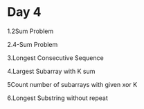 # Day 4

1.2Sum Problem

2.4-Sum Problem

3.Longest Consecutive Sequence

4.Largest Subarray with K sum

5Count number of subarrays with given xor K

6.Longest Substring without repeat
